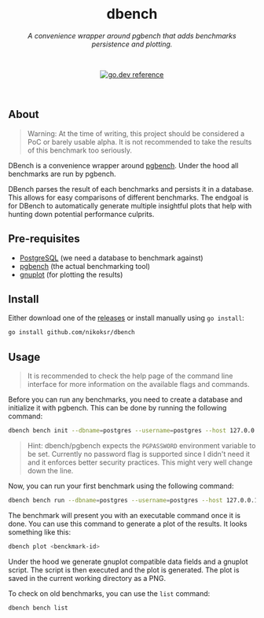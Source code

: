 <div align="center">

&nbsp;
<h1>dbench</h1>
<p><i>A convenience wrapper around pgbench that adds benchmarks persistence and plotting.</i></p>

&nbsp;

[![go.dev reference](https://img.shields.io/badge/go.dev-reference-007d9c?logo=go&logoColor=white&style=flat)](https://pkg.go.dev/github.com/nikoksr/dbench)
</div>

&nbsp;
## About <a id="about"></a>

> Warning: At the time of writing, this project should be considered a PoC or barely usable alpha. It is not recommended to take the results of this benchmark too seriously.

DBench is a convenience wrapper around [pgbench](https://www.postgresql.org/docs/current/pgbench.html). Under the hood all benchmarks are run by pgbench.

DBench parses the result of each benchmarks and persists it in a database. This allows for easy comparisons of different benchmarks. The endgoal is for DBench to automatically generate multiple insightful plots that help with hunting down potential performance culprits.

## Pre-requisites <a id="prerequisites"></a>

- [PostgreSQL](https://www.postgresql.org/) (we need a database to benchmark against)
- [pgbench](https://www.postgresql.org/docs/current/pgbench.html) (the actual benchmarking tool)
- [gnuplot](http://www.gnuplot.info/) (for plotting the results)

## Install <a id="install"></a>

Either download one of the [releases](https://github.com/nikoksr/dbench/releases) or install manually using `go install`:

```sh
go install github.com/nikoksr/dbench
```

## Usage <a id="usage"></a>

> It is recommended to check the help page of the command line interface for more information on the available flags and commands.

Before you can run any benchmarks, you need to create a database and initialize it with pgbench. This can be done by running the following command:

```sh
dbench bench init --dbname=postgres --username=postgres --host 127.0.0.1 --port 5432
```

> Hint: dbench/pgbench expects the `PGPASSWORD` environment variable to be set. Currently no password flag is supported since I didn't need it and it enforces better security practices. This might very well change down the line.

Now, you can run your first benchmark using the following command:

```sh
dbench bench run --dbname=postgres --username=postgres --host 127.0.0.1 --port 5432
```

The benchmark will present you with an executable command once it is done. You can use this command to generate a plot of the results. It looks something like this:

```sh
dbench plot <benckmark-id>
```

Under the hood we generate gnuplot compatible data fields and a gnuplot script. The script is then executed and the plot is generated. The plot is saved in the current working directory as a PNG.

To check on old benchmarks, you can use the `list` command:

```sh
dbench bench list
```
